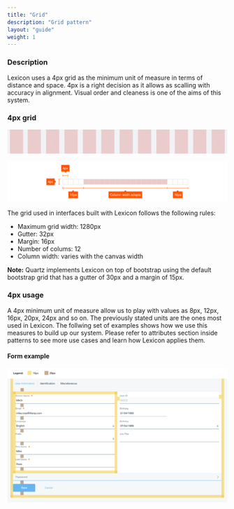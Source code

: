 ```yaml
---
title: "Grid"
description: "Grid pattern"
layout: "guide"
weight: 1
---
```


### Description
Lexicon uses a 4px grid as the minimum unit of measure in terms of distance and space. 4px is a right decision as it allows as scalling with accuracy in alignment. Visual order and cleaness is one of the aims of this system.

### 4px grid

![form distances to build up forms using Lexicon](../../../images/grid.png)

![form distances to build up forms using Lexicon](../../../images/meausres.png)

The grid used in interfaces built with Lexicon follows the following rules:
* Maximum grid width: 1280px
* Gutter: 32px
* Margin: 16px
* Number of colums: 12
* Column width: varies with the canvas width

**Note:** Quartz implements Lexicon on top of bootstrap using the default bootstrap grid that has a gutter of 30px and a margin of 15px.

### 4px usage

A 4px minimum unit of measure allow us to play with values as 8px, 12px, 16px, 20px, 24px and so on. The previously stated units are the ones most used in Lexicon. The follwing set of examples shows how we use this measures to build up our system. Please refer to attributes section inside patterns to see more use cases and learn how Lexicon applies them.

#### Form example

![form distances to build up forms using Lexicon](../../../images/formDistances.png)

